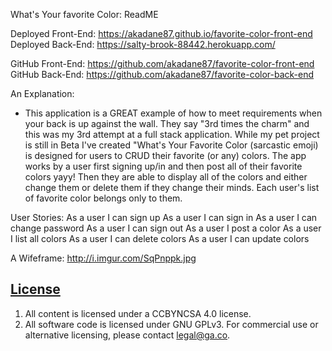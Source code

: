 What's Your favorite Color: ReadME

Deployed Front-End: https://akadane87.github.io/favorite-color-front-end
Deployed Back-End: https://salty-brook-88442.herokuapp.com/

GitHub Front-End: https://github.com/akadane87/favorite-color-front-end
GitHub Back-End: https://github.com/akadane87/favorite-color-back-end

An Explanation:
*  This application is a GREAT example of how to meet requirements when your back is up against the wall. They say "3rd times the charm" and this was my 3rd attempt at a full stack application. While my pet project is still in Beta I've created "What's Your Favorite Color (sarcastic emoji) is designed for users to CRUD their favorite (or any) colors. The app works by a user first signing up/in and then post all of their favorite colors yayy! Then they are able to display all of the colors and either change them or delete them if they change their minds. Each user's list of favorite color belongs only to them.

User Stories:
As a user I can sign up
As a user I can sign in
As a user I can change password
As a user I can sign out
As a user I post a color
As a user I list all colors
As a user I can delete colors
As a user I can update colors


A Wifeframe:
http://i.imgur.com/SqPnppk.jpg

## [License](LICENSE)

1.  All content is licensed under a CC­BY­NC­SA 4.0 license.
1.  All software code is licensed under GNU GPLv3. For commercial use or
   alternative licensing, please contact legal@ga.co.
